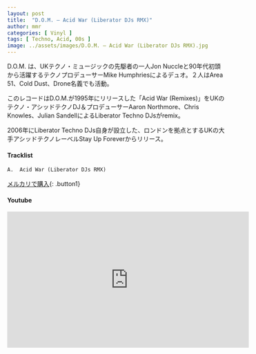 ```yaml
---
layout: post
title:  "D.O.M. – Acid War (Liberator DJs RMX)"
author: mmr
categories: [ Vinyl ]
tags: [ Techno, Acid, 00s ]
image: ../assets/images/D.O.M. – Acid War (Liberator DJs RMX).jpg
---
```


D.O.M. は、UKテクノ・ミュージックの先駆者の一人Jon Nuccleと90年代初頭から活躍するテクノプロデューサーMike Humphriesによるデュオ。２人はArea 51、Cold Dust、Drone名義でも活動。

このレコードはD.O.M.が1995年にリリースした「Acid War (Remixes)」をUKのテクノ・アシッドテクノDJ＆プロデューサーAaron Northmore、Chris Knowles、Julian SandellによるLiberator Techno DJsがremix。

2006年にLiberator Techno DJs自身が設立した、ロンドンを拠点とするUKの大手アシッドテクノレーベルStay Up Foreverからリリース。

#### Tracklist
```md
A.  Acid War (Liberator DJs RMX)
```

[メルカリで購入](https://jp.mercari.com/item/m93454980108?afid=6142608987){: .button1}

#### Youtube
<iframe width="560" height="315" src="https://www.youtube.com/embed/PgzmydKU9Go?si=pgZHEOnQqcXTMNRz" title="YouTube video player" frameborder="0" allow="accelerometer; autoplay; clipboard-write; encrypted-media; gyroscope; picture-in-picture; web-share" referrerpolicy="strict-origin-when-cross-origin" allowfullscreen></iframe>